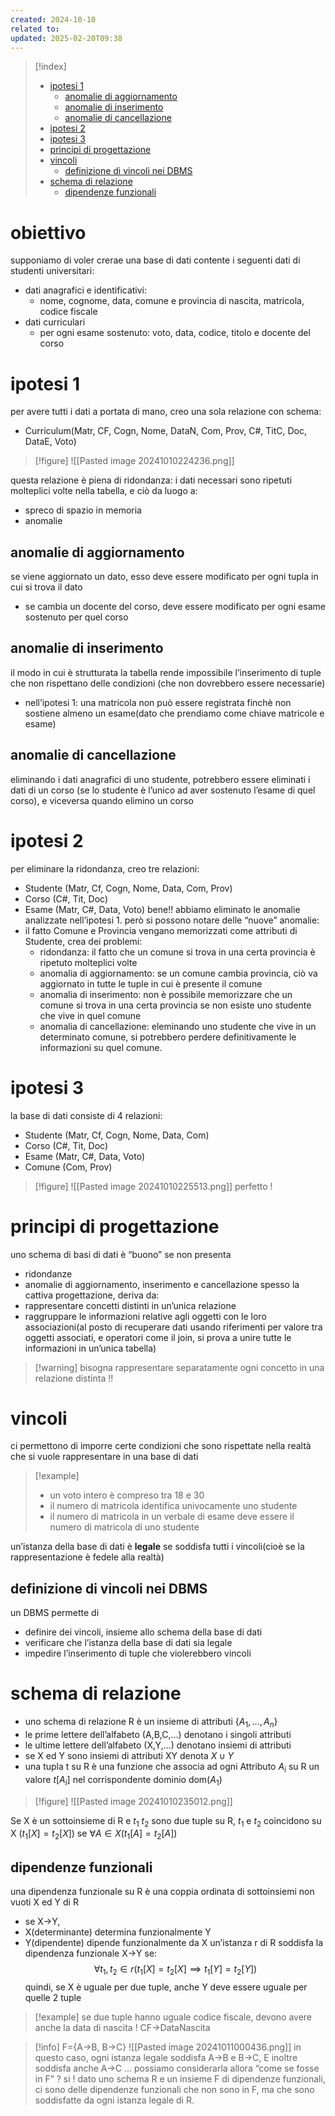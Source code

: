 ```yaml
---
created: 2024-10-10
related to: 
updated: 2025-02-20T09:38
---
```

>[!index]
>
>- [ipotesi 1](#ipotesi%201)
>	- [anomalie di aggiornamento](#anomalie%20di%20aggiornamento)
>	- [anomalie di inserimento](#anomalie%20di%20inserimento)
>	- [anomalie di cancellazione](#anomalie%20di%20cancellazione)
>- [ipotesi 2](#ipotesi%202)
>- [ipotesi 3](#ipotesi%203)
>- [principi di progettazione](#principi%20di%20progettazione)
>- [vincoli](#vincoli)
>	- [definizione di vincoli nei DBMS](#definizione%20di%20vincoli%20nei%20DBMS)
>- [schema di relazione](#schema%20di%20relazione)
>	- [dipendenze funzionali](#dipendenze%20funzionali)
# obiettivo
supponiamo di voler crerae una base di dati contente i seguenti dati di studenti universitari:
- dati anagrafici e identificativi: 
	- nome, cognome, data, comune e provincia di nascita, matricola, codice fiscale
- dati curriculari
	- per ogni esame sostenuto: voto, data, codice, titolo e docente del corso
# ipotesi 1
per avere tutti i dati a portata di mano, creo una sola relazione con schema: 
- Curriculum(Matr, CF, Cogn, Nome, DataN, Com, Prov, C#, TitC, Doc, DataE, Voto)
>[!figure] ![[Pasted image 20241010224236.png]]

questa relazione è piena di ridondanza: i dati necessari sono ripetuti molteplici volte nella tabella, e ciò da luogo a:
- spreco di spazio in memoria
- anomalie
## anomalie di aggiornamento
se viene aggiornato un dato, esso deve essere modificato per ogni tupla in cui si trova il dato
- se cambia un docente del corso, deve essere modificato per ogni esame sostenuto per quel corso
## anomalie di inserimento
il modo in cui è strutturata la tabella rende impossibile l’inserimento di tuple che non rispettano delle condizioni (che non dovrebbero essere necessarie)
- nell’ipotesi 1: una matricola non può essere registrata finchè non sostiene almeno un esame(dato che prendiamo come chiave matricole e esame)
## anomalie di cancellazione
eliminando i dati anagrafici di uno studente, potrebbero essere eliminati i dati di un corso (se lo studente è l’unico ad aver sostenuto l’esame di quel corso), e viceversa quando elimino un corso
# ipotesi 2
per eliminare la ridondanza, creo tre relazioni:
- Studente (Matr, Cf, Cogn, Nome, Data, Com, Prov)
- Corso (C#, Tit, Doc)
- Esame (Matr, C#, Data, Voto)
bene!! abbiamo eliminato le anomalie analizzate nell’ipotesi 1. però si possono notare delle “nuove” anomalie:
- il fatto Comune e Provincia vengano memorizzati come attributi di Studente, crea dei problemi: 
	- ridondanza: il fatto che un comune si trova in una certa provincia è ripetuto molteplici volte
	- anomalia di aggiornamento: se un comune cambia provincia, ciò va aggiornato in tutte le tuple in cui è presente il comune
	- anomalia di inserimento: non è possibile memorizzare che un comune si trova in una certa provincia se non esiste uno studente che vive in quel comune
	- anomalia di cancellazione: eleminando uno studente che vive in un determinato comune, si potrebbero perdere definitivamente le informazioni su quel comune.
# ipotesi 3
la base di dati consiste di 4 relazioni:
- Studente (Matr, Cf, Cogn, Nome, Data, Com)
- Corso (C#, Tit, Doc)
- Esame (Matr, C#, Data, Voto)
- Comune (Com, Prov)
>[!figure]  ![[Pasted image 20241010225513.png]]
>perfetto !

# principi di progettazione
uno schema di basi di dati è “buono” se non presenta
- ridondanze
- anomalie di aggiornamento, inserimento e cancellazione
spesso la cattiva progettazione, deriva da:
- rappresentare concetti distinti in un’unica relazione
- raggruppare le informazioni relative agli oggetti con le loro associazioni(al posto di recuperare dati usando riferimenti per valore tra oggetti associati, e operatori come il join, si prova a unire tutte le informazioni in un’unica tabella)
>[!warning] bisogna rappresentare separatamente ogni concetto in una relazione distinta !!

# vincoli
 ci permettono di imporre certe condizioni che sono rispettate nella realtà che si vuole rappresentare in una base di dati
 >[!example]
 >- un voto intero è compreso tra 18 e 30
 >- il numero di matricola identifica univocamente uno studente
 >- il numero di matricola in un verbale di esame deve essere il numero di matricola di uno studente
 
 un’istanza della base di dati è **legale** se soddisfa tutti i vincoli(cioè se la rappresentazione è fedele alla realtà)
## definizione di vincoli nei DBMS
un DBMS permette di 
- definire dei vincoli, insieme allo schema della base di dati
- verificare che l’istanza della base di dati sia legale
- impedire l’inserimento di tuple che violerebbero vincoli
# schema di relazione
- uno schema di relazione R è un insieme di attributi {$A_{1},\dots,A_{n}$}
- le prime lettere dell’alfabeto (A,B,C,…) denotano i singoli attributi
- le ultime lettere dell’alfabeto (X,Y,…) denotano insiemi di attributi
- se X ed Y sono insiemi di attributi XY denota $X\cup Y$
- una tupla t su R è una funzione che associa ad ogni Attributo $A_{i}$ su R un valore $t[A_{i}]$ nel corrispondente dominio dom($A_{1}$)
>[!figure] ![[Pasted image 20241010235012.png]]


Se X è un sottoinsieme di R e $t_{1}$ $t_{2}$ sono due tuple su R, $t_{1}$ e $t_{2}$ coincidono su X ($t_{1}[X]=t_{2}[X]$) se $\forall A \in X (t_{1}[A]=t_{2}[A])$
## dipendenze funzionali
una dipendenza funzionale su R è una coppia ordinata di sottoinsiemi non vuoti X ed Y di R
- se X→Y, 
- X(determinante) determina funzionalmente Y
- Y(dipendente) dipende funzionalmente da X
un’istanza r di R soddisfa la dipendenza funzionale X→Y se:
$$\forall t_{1},t_{2}\in r(t_{1}[X]=t_{2}[X]\implies t_{1}[Y]=t_{2}[Y])$$
quindi, se X è uguale per due tuple, anche Y deve essere uguale per quelle 2 tuple
>[!example] 
>se due tuple hanno uguale codice fiscale, devono avere anche la data di nascita !
>CF→DataNascita

>[!info]
>F={A→B, B→C}
![[Pasted image 20241011000436.png]]
in questo caso, ogni istanza legale soddisfa A→B e B→C, E inoltre soddisfa anche A→C … possiamo considerarla allora “come se fosse in F” ?
si !
dato uno schema R e un insieme F di dipendenze funzionali, ci sono delle dipendenze funzionali che non sono in F, ma che sono soddisfatte da ogni istanza legale di R.